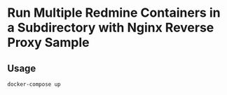 Run Multiple Redmine Containers in a Subdirectory with Nginx Reverse Proxy Sample
================================================================

## Usage

```sh
docker-compose up
```
